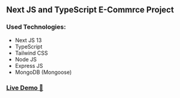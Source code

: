 ## Next JS and TypeScript E-Commrce Project

### Used Technologies:
- Next JS 13
- TypeScript
- Tailwind CSS
- Node JS
- Express JS
- MongoDB (Mongoose)


### [Live Demo 🚀](https://ruhan-mart.vercel.app/)
